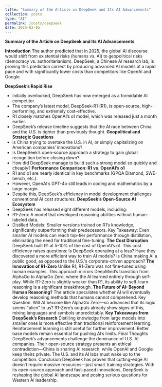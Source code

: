```yaml
---
title: "Summary of the Article on DeepSeek and Its AI Advancements"
collection: posts
type: "AI"
permalink: /posts/deepseek
date: 2025-02-05
---
```



**Summary of the Article on DeepSeek and Its AI Advancements**

**Introduction**
The author predicted that in 2025, the global AI discourse would shift from existential risks (humans vs. AI) to geopolitical risks (democracy vs. authoritarianism). DeepSeek, a Chinese AI research lab, is proving this prediction correct by producing advanced AI models at a rapid pace and with significantly lower costs than competitors like OpenAI and Google.

**DeepSeek’s Rapid Rise**
- Initially overlooked, DeepSeek has now emerged as a formidable AI competitor.
- The company’s latest model, DeepSeek-R1 (R1), is open-source, high-performing, and extremely cost-effective.
- R1 closely matches OpenAI’s o1 model, which was released just a month earlier.
- DeepSeek’s release timeline suggests that the AI race between China and the U.S. is tighter than previously thought.
**Geopolitical and Strategic Questions**
- Is China trying to overtake the U.S. in AI, or simply capitalizing on American companies’ innovations?
- Is DeepSeek’s open-source approach a strategy to gain global recognition before closing down?
- How did DeepSeek manage to build such a strong model so quickly and cheaply?
**Performance Comparison: R1 vs. OpenAI’s o1**
- R1 and o1 are nearly identical in key benchmarks (GPQA Diamond, SWE-bench, etc.).
- However, OpenAI’s GPT-4o still leads in coding and mathematics by a large margin.
- Despite this, DeepSeek’s efficiency in model development challenges conventional AI cost structures.
**DeepSeek’s Open-Source AI Ecosystem**
- DeepSeek has released eight different models, including:
- R1-Zero: A model that developed reasoning abilities without human-labeled data.
- Distilled Models: Smaller versions trained on R1’s knowledge, significantly outperforming their predecessors.
Key Takeaway: Even smaller AI models can reach top-tier performance through distillation, eliminating the need for traditional fine-tuning.
**The Cost Disruption**
DeepSeek built R1 at 5-10% of the cost of OpenAI’s o1.
This cost efficiency raises questions:
Is DeepSeek operating at a loss?
Have they discovered a more efficient way to train AI models?
Is China making AI a public good, as opposed to the U.S.'s corporate-driven approach?
**The Innovation of R1-Zero**
Unlike R1, R1-Zero was not fine-tuned using human examples.
This approach mirrors DeepMind’s transition from AlphaGo to AlphaGo Zero, where the AI learned entirely through self-play.
While R1-Zero is slightly weaker than R1, its ability to self-learn reasoning is a significant breakthrough.
**The Future of AI: Beyond Human Reasoning?**
The article speculates whether AI will eventually develop reasoning methods that humans cannot comprehend.
Key Question: Will AI become like AlphaGo Zero—so advanced that its logic seems "alien" to us?
R1-Zero’s outputs already show signs of this, mixing languages and symbols unpredictably.
**Key Takeaways from DeepSeek’s Research**
Distilling knowledge from large models into smaller ones is more effective than traditional reinforcement learning.
Reinforcement learning is still useful for further improvement.
Better base models remain essential for pushing AI’s limits.
Final Thoughts
DeepSeek’s advancements challenge the dominance of U.S. AI companies.
Their open-source strategy presents an ethical contradiction—China is sharing AI research, while OpenAI and Google keep theirs private.
The U.S. and its AI labs must wake up to the competition.
Conclusion
DeepSeek has proven that cutting-edge AI doesn’t require massive resources—just smart training strategies. With its open-source approach and fast-paced innovations, DeepSeek is reshaping the global AI landscape and posing serious questions for Western AI leadership.
